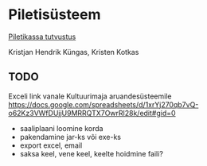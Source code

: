 Piletisüsteem
=============
[Piletikassa tutvustus](http://kodu.ut.ee/~kotkaskr/OOPiveebikas/POS.html)

Kristjan Hendrik Küngas, Kristen Kotkas


TODO
----

Exceli link vanale Kultuurimaja aruandesüsteemile
https://docs.google.com/spreadsheets/d/1xrYj270qb7vQ-o62Kz3VWfDUjjU9MRRQTX7OwrRl28k/edit#gid=0

* saaliplaani loomine korda
* pakendamine jar-ks või exe-ks
* export excel, email
* saksa keel, vene keel, keelte hoidmine faili?